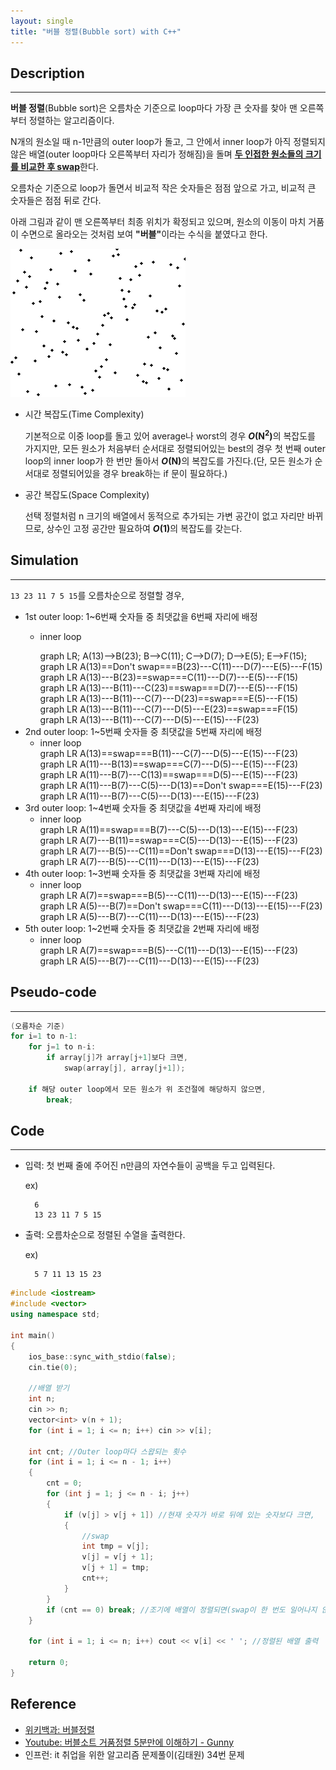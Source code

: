 ```yaml
---
layout: single
title: "버블 정렬(Bubble sort) with C++"
---
```


## Description
---
**버블 정렬**(Bubble sort)은 오름차순 기준으로 loop마다 가장 큰 숫자를 찾아 맨 오른쪽부터 정렬하는 알고리즘이다.

N개의 원소일 때 n-1만큼의 outer loop가 돌고, 그 안에서 inner loop가 아직 정렬되지 않은 배열(outer loop마다 오른쪽부터 자리가 정해짐)을 돌며 <strong><u>두 인접한 원소들의 크기를 비교한 후 swap</u></strong>한다.

오름차순 기준으로 loop가 돌면서 비교적 작은 숫자들은 점점 앞으로 가고, 비교적 큰 숫자들은 점점 뒤로 간다. 

아래 그림과 같이 맨 오른쪽부터 최종 위치가 확정되고 있으며, 원소의 이동이 마치 거품이 수면으로 올라오는 것처럼 보여 <strong>"버블"</strong>이라는 수식을 붙였다고 한다.

![bubble-sort-animation](https://github.com/ITHwang/ITHwang.github.io/blob/master/_images/20210303-Bubble_sort_animation.gif?raw=true)

- 시간 복잡도(Time Complexity)

    기본적으로 이중 loop를 돌고 있어 average나 worst의 경우 <strong>*O*(N<sup>2</sup>)</strong>의 복잡도를 가지지만, 모든 원소가 처음부터 순서대로 정렬되어있는 best의 경우 첫 번째 outer loop의 inner loop가 한 번만 돌아서 <strong><i>O</i>(N)</strong>의 복잡도를 가진다.(단, 모든 원소가 순서대로 정렬되어있을 경우 break하는 if 문이 필요하다.)  

- 공간 복잡도(Space Complexity)

    선택 정렬처럼 n 크기의 배열에서 동적으로 추가되는 가변 공간이 없고 자리만 바뀌므로, 상수인 고정 공간만 필요하여 <strong><i>O</i>(1)</strong>의 복잡도를 갖는다.

## Simulation
---
<body>
<code>13 23 11 7 5 15</code>를 오름차순으로 정렬할 경우,
<script src="https://github.com/ITHwang/ITHwang.github.io/blob/master/js/mermaid.min.js"></script>
<script>mermaid.initialize({startOnLoad:true});</script>

- 1st outer loop: 1~6번째 숫자들 중 최댓값을 6번째 자리에 배정
    - inner loop
        <div class="mermaid">
            graph LR;
            A(13)-->B(23);
            B-->C(11);
            C-->D(7);
            D-->E(5);
            E-->F(15);
        </div>

        <div class="mermaid">
            graph LR
            A(13)==Don't swap===B(23)---C(11)---D(7)---E(5)---F(15)
        </div>
        <div class="mermaid">
            graph LR
            A(13)---B(23)==swap===C(11)---D(7)---E(5)---F(15)
        </div>
        <div class="mermaid">
            graph LR
            A(13)---B(11)---C(23)==swap===D(7)---E(5)---F(15)
        </div>
        <div class="mermaid">
            graph LR
            A(13)---B(11)---C(7)---D(23)==swap===E(5)---F(15)
        </div>
        <div class="mermaid">
            graph LR
            A(13)---B(11)---C(7)---D(5)---E(23)==swap===F(15)
        </div>
        <div class="mermaid">
            graph LR
            A(13)---B(11)---C(7)---D(5)---E(15)---F(23)
        </div>
- 2nd outer loop: 1~5번째 숫자들 중 최댓값을 5번째 자리에 배정
    - inner loop
        <div class="mermaid">
            graph LR
            A(13)==swap===B(11)---C(7)---D(5)---E(15)---F(23)
        </div>
        <div class="mermaid">
            graph LR
            A(11)---B(13)==swap===C(7)---D(5)---E(15)---F(23)
        </div>
        <div class="mermaid">
            graph LR
            A(11)---B(7)---C(13)==swap===D(5)---E(15)---F(23)
        </div>
        <div class="mermaid">
            graph LR
            A(11)---B(7)---C(5)---D(13)==Don't swap===E(15)---F(23)
        </div>
        <div class="mermaid">
            graph LR
            A(11)---B(7)---C(5)---D(13)---E(15)---F(23)
        </div>
- 3rd outer loop: 1~4번째 숫자들 중 최댓값을 4번째 자리에 배정
    - inner loop
        <div class="mermaid">
            graph LR
            A(11)==swap===B(7)---C(5)---D(13)---E(15)---F(23)
        </div>
        <div class="mermaid">
            graph LR
            A(7)---B(11)==swap===C(5)---D(13)---E(15)---F(23)
        </div>
        <div class="mermaid">
            graph LR
            A(7)---B(5)---C(11)==Don't swap===D(13)---E(15)---F(23)
        </div>
        <div class="mermaid">
            graph LR
            A(7)---B(5)---C(11)---D(13)---E(15)---F(23)
        </div>
- 4th outer loop: 1~3번째 숫자들 중 최댓값을 3번째 자리에 배정
    - inner loop
        <div class="mermaid">
            graph LR
            A(7)==swap===B(5)---C(11)---D(13)---E(15)---F(23)
        </div>
        <div class="mermaid">
            graph LR
            A(5)---B(7)==Don't swap===C(11)---D(13)---E(15)---F(23)
        </div>
        <div class="mermaid">
            graph LR
            A(5)---B(7)---C(11)---D(13)---E(15)---F(23)
        </div>
- 5th outer loop: 1~2번째 숫자들 중 최댓값을 2번째 자리에 배정
    - inner loop
        <div class="mermaid">
            graph LR
            A(7)==swap===B(5)---C(11)---D(13)---E(15)---F(23)
        </div>
        <div class="mermaid">
            graph LR
            A(5)---B(7)---C(11)---D(13)---E(15)---F(23)
        </div>
</body>

## Pseudo-code
---
```cpp
(오름차순 기준)
for i=1 to n-1:
    for j=1 to n-i:
        if array[j]가 array[j+1]보다 크면,
            swap(array[j], array[j+1]);

    if 해당 outer loop에서 모든 원소가 위 조건절에 해당하지 않으면,
        break;
```

## Code
---
- 입력: 첫 번째 줄에 주어진 n만큼의 자연수들이 공백을 두고 입력된다.

    ex)

        6
        13 23 11 7 5 15

- 출력: 오름차순으로 정렬된 수열을 출력한다.

    ex)

        5 7 11 13 15 23

```cpp
#include <iostream>
#include <vector>
using namespace std;

int main()
{
	ios_base::sync_with_stdio(false);
	cin.tie(0);

    //배열 받기
	int n;
	cin >> n;
	vector<int> v(n + 1);
	for (int i = 1; i <= n; i++) cin >> v[i];
	
	int cnt; //Outer loop마다 스왑되는 횟수
	for (int i = 1; i <= n - 1; i++)
	{
		cnt = 0;
		for (int j = 1; j <= n - i; j++)
		{
			if (v[j] > v[j + 1]) //현재 숫자가 바로 뒤에 있는 숫자보다 크면,
			{
                //swap
				int tmp = v[j];
				v[j] = v[j + 1];
				v[j + 1] = tmp;
				cnt++;
			}
		}
		if (cnt == 0) break; //조기에 배열이 정렬되면(swap이 한 번도 일어나지 않았으면) break
	}

	for (int i = 1; i <= n; i++) cout << v[i] << ' '; //정렬된 배열 출력

	return 0;
}
```

## Reference
- [위키백과: 버블정렬](https://ko.wikipedia.org/wiki/%EA%B1%B0%ED%92%88_%EC%A0%95%EB%A0%AC)
- [Youtube: 버블소트 거품정렬 5분만에 이해하기 - Gunny](https://www.youtube.com/watch?v=RCnyz-Bfkmc&t=192s)
- 인프런: it 취업을 위한 알고리즘 문제풀이(김태원) 34번 문제